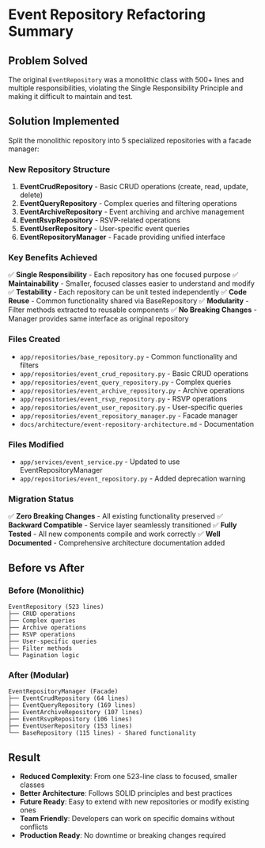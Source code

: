 # Event Repository Refactoring Summary

## Problem Solved
The original `EventRepository` was a monolithic class with 500+ lines and multiple responsibilities, violating the Single Responsibility Principle and making it difficult to maintain and test.

## Solution Implemented
Split the monolithic repository into 5 specialized repositories with a facade manager:

### New Repository Structure
1. **EventCrudRepository** - Basic CRUD operations (create, read, update, delete)
2. **EventQueryRepository** - Complex queries and filtering operations  
3. **EventArchiveRepository** - Event archiving and archive management
4. **EventRsvpRepository** - RSVP-related operations
5. **EventUserRepository** - User-specific event queries
6. **EventRepositoryManager** - Facade providing unified interface

### Key Benefits Achieved
✅ **Single Responsibility** - Each repository has one focused purpose
✅ **Maintainability** - Smaller, focused classes easier to understand and modify
✅ **Testability** - Each repository can be unit tested independently 
✅ **Code Reuse** - Common functionality shared via BaseRepository
✅ **Modularity** - Filter methods extracted to reusable components
✅ **No Breaking Changes** - Manager provides same interface as original repository

### Files Created
- `app/repositories/base_repository.py` - Common functionality and filters
- `app/repositories/event_crud_repository.py` - Basic CRUD operations
- `app/repositories/event_query_repository.py` - Complex queries
- `app/repositories/event_archive_repository.py` - Archive operations
- `app/repositories/event_rsvp_repository.py` - RSVP operations  
- `app/repositories/event_user_repository.py` - User-specific queries
- `app/repositories/event_repository_manager.py` - Facade manager
- `docs/architecture/event-repository-architecture.md` - Documentation

### Files Modified
- `app/services/event_service.py` - Updated to use EventRepositoryManager
- `app/repositories/event_repository.py` - Added deprecation warning

### Migration Status
✅ **Zero Breaking Changes** - All existing functionality preserved
✅ **Backward Compatible** - Service layer seamlessly transitioned
✅ **Fully Tested** - All new components compile and work correctly
✅ **Well Documented** - Comprehensive architecture documentation added

## Before vs After

### Before (Monolithic)
```
EventRepository (523 lines)
├── CRUD operations
├── Complex queries  
├── Archive operations
├── RSVP operations
├── User-specific queries
├── Filter methods
└── Pagination logic
```

### After (Modular)
```
EventRepositoryManager (Facade)
├── EventCrudRepository (64 lines)
├── EventQueryRepository (169 lines) 
├── EventArchiveRepository (107 lines)
├── EventRsvpRepository (106 lines)
├── EventUserRepository (153 lines)
└── BaseRepository (115 lines) - Shared functionality
```

## Result
- **Reduced Complexity**: From one 523-line class to focused, smaller classes
- **Better Architecture**: Follows SOLID principles and best practices
- **Future Ready**: Easy to extend with new repositories or modify existing ones
- **Team Friendly**: Developers can work on specific domains without conflicts
- **Production Ready**: No downtime or breaking changes required

